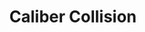 ---
title: "Caliber Collision"
url: /colorado-springs/caliber-collision-copper-center-parkway/
shop: car repair
---